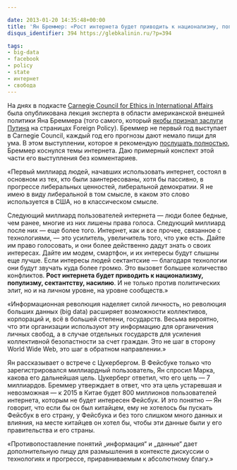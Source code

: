 ```yaml
---

date: 2013-01-20 14:35:48+00:00
title: 'Ян Бреммер: «Рост интернета будет приводить к национализму, популизму, сектантству, насилию»'
disqus_identifier: 394 https://glebkalinin.ru/?p=394

tags:
- big-data
- facebook
- policy
- state
- интернет
- свобода
---
```


На днях в подкасте [Carnegie Council for Ethics in International Affairs](http://en.wikipedia.org/wiki/Carnegie_Council_for_Ethics_in_International_Affairs) была опубликована лекция эксперта в области американской внешней политики Яна Бреммера (того самого, который [якобы признал заслуги Путина](http://expert.ru/2013/01/10/pervyie-politicheskie-trendyi-2013-goda/?ny) на страницах Foreign Policy). Бреммер не первый год выступает в Carnegie Council, каждый год его прогнозы дают немало пищи для ума. В этом выступлении, которое я рекомендую [послушать полностью](http://www.carnegiecouncil.org/studio/multimedia/20130115/index.html#section-25743), Бреммер коснулся темы интернета. Даю примерный конспект этой части его выступления без комментариев.

«Первый миллиард людей, начавших использовать интернет, состоял в основном из тех, кто были заинтересованы, хотя бы пассивно, в прогрессе либеральных ценностей, либеральной демократии. Я не имею в виду либеральной в том смысле, в каком это слово используется в США, но в классическом смысле.

Следующий миллиард пользователей интернета — люди более бедные, чем ранее, многие из них лишены права голоса. Следующий миллиард после них — еще более того. Интернет, как и все прочее, связанное с технологиями, — это усилитель, увеличитель того, что уже есть. Дайте им право голосовать, и они более действенно дадут знать о своих интересах. Дайте им модем, смартфон, и их интересы будут слышны еще лучше. Если интересы людей сектантские — благодаря технологии они будут звучать куда более громко. Это вызовет большее количество конфликтов. **Рост интернета будет приводить к национализму, популизму, сектантству, насилию**. И не только против политических элит, но и на личном уровне, на уровне сообществ.»

«Информационная революция наделяет силой личность, но революция больших данных (big data) расширяет возможности коллективов, корпораций и, всё в большей степени, государств. Весьма вероятно, что эти организации используют эту информацию для органичения личных свобод, а в случае отдельных государств для усиления коллективной безопастности за счет граждан. Это не шаг в сторону World Wide Web, это шаг в обратном направлении.»

Ян рассказывает о встрече с Цукербергом. В Фейсбуке только что зарегистрировался миллиардный пользователь, Ян спросил Марка, какова его дальнейшая цель. Цукерберг ответил, что его цель — 7 миллиардов. Бреммер утверждает в ответ, что эта цель устаревшая и невозможная — к 2015 в Китае будет 800 миллионов пользователей интернета, которым не будет интересен Фейсбук. И это понятно — Ян говорит, что если бы он был китайцем, ему не хотелось бы пускать Фейсбук в его страну, у Фейсбука и без того слишком много данных и влияния, на  месте китайцев он хотел бы, чтобы эти данные были у его правительства и его страны.

«Противопоставление понятий „информация“ и „данные“ дает дополнительную пищу для размышления в контексте дискуссии о технологиях и прогрессе, приравниваемым к абсолютному благу.»
